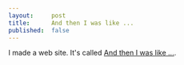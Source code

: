 ```yaml
---
layout:     post
title:      And then I was like ...
published:  false
---
```


I made a web site. It's called [And then I was like ...](http://andtheniwaslike.co).
